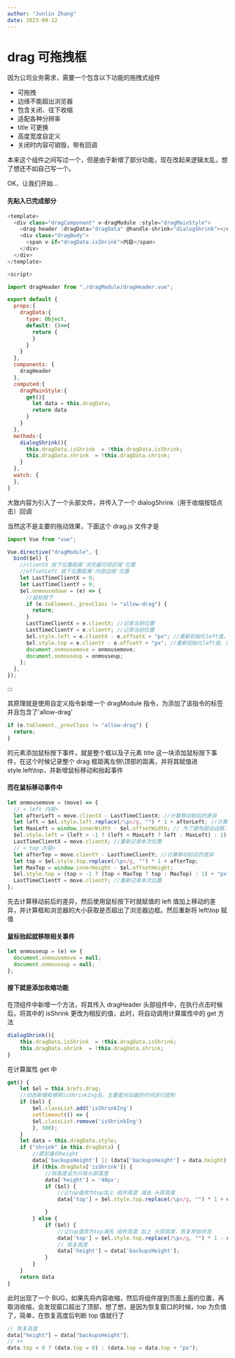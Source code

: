 ```yaml
---
author: "Junlin Zhang"
date: 2023-09-12
---
```


# drag 可拖拽框

因为公司业务需求，需要一个包含以下功能的拖拽式组件

- 可拖拽
- 边缘不能超出浏览器
- 包含关闭、往下收缩
- 适配各种分辨率
- title 可更换
- 高度宽度自定义
- 关闭时内容可销毁，带有回调

本来这个组件之间写过一个，但是由于新增了部分功能，现在改起来逻辑太乱，想了想还不如自己写一个。

OK，让我们开始...

#### 先贴入已完成部分

```js
<template>
  <div class="dragComponent" v-dragModule :style="dragMainStyle">
    <drag-header :dragData="dragData" @handle-shrink="dialogShrink"></drag-header>
    <div class="dragBody">
      <span v-if="dragData.isShrink">内容</span>
    </div>
  </div>
</template>

<script>

import dragHeader from "./dragModule/dragHeader.vue";

export default {
  props:{
    dragData:{
      type: Object,
      default: ()=>{
        return {
        }
      }
    }
  },
  components: {
    dragHeader
  },
  computed:{
    dragMainStyle:{
      get(){
        let data = this.dragData;
        return data
      }
    }
  },
  methods:{
    dialogShrink(){
      this.dragData.isShrink  = !this.dragData.isShrink;
      this.dragData.shrink  = !this.dragData.shrink;
    }
  },
  watch: {
  },
}
```

大致内容为引入了一个头部文件，并传入了一个 dialogShrink（用于收缩按钮点击）回调

当然这不是主要的拖动效果，下面这个 drag.js 文件才是

```js
import Vue from "vue";

Vue.directive("dragModule", {
  bind($el) {
    //clientX 按下位置距离'浏览器可视区域'位置
    //offsetLeft 按下位置距离'内容边缘'位置
    let LastTimeClientX = 0;
    let LastTimeClientY = 0;
    $el.onmousedown = (e) => {
      //鼠标按下
      if (e.toElement._prevClass != "allow-drag") {
        return;
      }
      LastTimeClientX = e.clientX; //记录当前位置
      LastTimeClientY = e.clientY; //记录当前位置
      $el.style.left = e.clientX - e.offsetX + "px"; //重新初始化left值，否者style.left为空
      $el.style.top = e.clientY - e.offsetY + "px"; //重新初始化left值，否者style.top为空
      document.onmousemove = onmousemove;
      document.onmouseup = onmouseup;
    };
  },
});
```

:::

其原理就是使用自定义指令新增一个 dragModule 指令，为添加了该指令的标签并且包含了'allow-drag'

```js
if (e.toElement._prevClass != "allow-drag") {
  return;
}
```

的元素添加鼠标按下事件，就是整个框以及子元素 title 这一块添加鼠标按下事件，在这个时候记录整个 drag 框距离左侧\顶部的距离，并将其赋值进 style.left\top，并新增鼠标移动和抬起事件

#### 而在鼠标移动事件中

```js
let onmousemove = (move) => {
  // < left 内容>
  let afterLeft = move.clientX - LastTimeClientX; //计算移动前后的差异
  let left = $el.style.left.replace(/\px/g, "") * 1 + afterLeft; //计算DOM加上 差异 后位置
  let MaxLeft = window.innerWidth - $el.offsetWidth; // 为了避免超出边框，计算最大Left
  $el.style.left = (left > -1 ? (left < MaxLeft ? left : MaxLeft) : 1) + "px"; //避免超出
  LastTimeClientX = move.clientX; //重新记录本次位置
  // < top 内容>
  let afterTop = move.clientY - LastTimeClientY; //计算移动前后的差异
  let top = $el.style.top.replace(/\px/g, "") * 1 + afterTop;
  let MaxTop = window.innerHeight - $el.offsetHeight;
  $el.style.top = (top > -1 ? (top < MaxTop ? top : MaxTop) : 1) + "px"; //避免超出
  LastTimeClientY = move.clientY; //重新记录本次位置
};
```

先去计算移动前后的差异，然后使用鼠标按下时就赋值的 left 值加上移动的差异，并计算框和浏览器的大小获取是否超出了浏览器边框。然后重新将 left\top 赋值

#### 鼠标抬起就移除相关事件

```js
let onmouseup = (e) => {
  document.onmousemove = null;
  document.onmouseup = null;
};
```

#### 接下就是添加收缩功能

在顶组件中新增一个方法，将其传入 dragHeader 头部组件中，在执行点击时候后，将其中的 isShrink 更改为相反的值，此时，将自动调用计算属性中的 get 方法

```js
dialogShrink(){
    this.dragData.isShrink  = !this.dragData.isShrink;
    this.dragData.shrink  = !this.dragData.shrink;
}
```

在计算属性 get 中

```js
get() {
    let $el = this.$refs.drag;
    //动态新增和移除isShrinkIng名，主要是对动画的时间进行控制
    if ($el) {
        $el.classList.add('isShrinkIng')
        setTimeout(() => {
        $el.classList.remove('isShrinkIng')
        }, 300);
    }
    let data = this.dragData.style;
    if ("shrink" in this.dragData) {
        //提前备份height
        data['backupsHeight'] || (data['backupsHeight'] = data.height);
        if (this.dragData['isShrink']) {
            //将高度设为只有头部高度
            data['height'] = '40px';
            if ($el) {
                //让top值改为top加上 组件高度 减去 头部高度
                data['top'] = $el.style.top.replace(/\px/g, "") * 1 + data['backupsHeight'].replace(/\px/g, "") * 1 - 40 + 'px';

            }
        } else {
            if ($el) {
                //让top值改为top减去 组件高度 加上 头部高度，恢复原始状态
                data['top'] = $el.style.top.replace(/\px/g, "") * 1 - data['backupsHeight'].replace(/\px/g, "") * 1 + 40;
                // 恢复高度
                data['height'] = data['backupsHeight'];
            }
        }
    }
    return data
}
```

此时出现了一个 BUG，如果先将内容收缩，然后将组件提到页面上面的位置，再取消收缩，会发现窗口超出了顶部，想了想，是因为恢复窗口的时候，top 为负值了，简单，在恢复高度后判断 top 值就行了

```js
// 恢复高度
data["height"] = data["backupsHeight"];
// ++
data.top < 0 ? (data.top = 0) : (data.top = data.top + "px");
```
